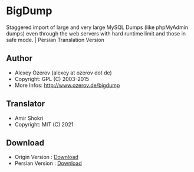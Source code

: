 # BigDump
Staggered import of large and very large MySQL Dumps (like phpMyAdmin dumps) even through the web servers with hard runtime limit and those in safe mode. | Persian Translation Version

## Author
- Alexey Ozerov (alexey at ozerov dot de) 
- Copyright:    GPL (C) 2003-2015
- More Infos:   http://www.ozerov.de/bigdump

## Translator
- Amir Shokri
- Copyright: MIT (C) 2021

## Download
- Origin Version : [Download](https://www.ozerov.de/bigdump.zip)
- Persian Version : [Download](https://github.com/amirshnll/BigDump/archive/refs/heads/main.zip)

